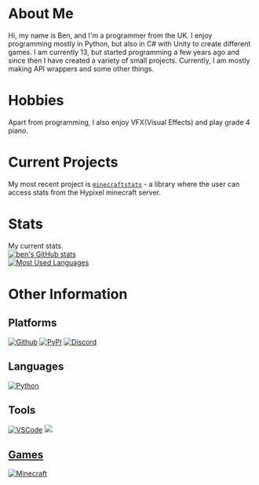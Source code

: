 # About Me
Hi, my name is Ben, and I'm a programmer from the UK. I enjoy programming mostly in Python, but also in C# with 
Unity to create different games. I am currently 13, but started programming a few years ago and since then I have 
created a variety of small projects. Currently, I am mostly making API wrappers and some other things.

# Hobbies
Apart from programming, I also enjoy VFX(Visual Effects) and play grade 4 piano.

# Current Projects
My most recent project is [`minecraftstats`](https://github.com/JustBennnn/minecraftstats "") - a library where the user can access stats from the Hypixel minecraft server.

# Stats
My current stats. \
[![ben's GitHub stats](https://github-readme-stats.vercel.app/api?username=JustBennnn&theme=tokyonight)](https://github-readme-stats.vercel.app/api?username=JustBennnn&theme=tokyonight) \
[![Most Used Languages](https://github-readme-stats.vercel.app/api/top-langs/?username=JustBennnn&theme=tokyonight)](https://github-readme-stats.vercel.app/api/top-langs/?username=JustBennnn&theme=tokyonight)

# Other Information

## Platforms
<a href="https://github.com/justbennnn"><img src="https://img.shields.io/badge/github-black?style=for-the-badge&logo=github" alt="Github"></a>
<a href="https://pypi.org/user/justben/"><img src="https://img.shields.io/badge/pypi-blue?style=for-the-badge&logo=data:image/png;base64,iVBORw0KGgoAAAANSUhEUgAAAA4AAAAOCAYAAAAfSC3RAAACTUlEQVR4AYXSM%2BAdPwAH8G%2Fwzg9%2F27Zto7Zt2%2BbWrVyLrba51O7Ptq1DLk2x1J9D7BA8wroNm6FxTgiRCtCtWztAuW%2FDwQvX4GmLIrkieKLBFd%2Bo7y%2FOaMlTcWfr0YtXU3v%2F%2Fic47tJ99hq0%2BMQ8XeiNaXRFNxD6XkQ3TUF1sIj3VfbMUyPOF6ZUUNx2%2Fvx5KFgzsf2z47r92pMyPkUS%2BvmLL7xgavZj8ImFj57Mb2NEvH2fvcp6UyibN2%2FG0089gazM9Lgn5ApdY2tMjT8JEDyVcKBFKAxOoGuaxjXnM50F3%2FBDhw7h999%2FR0lJUeu4bY3afCL5571nM1lFvQvbspBUUAkpKZp8Ck8QSGgQ6qMKCCFgjHYMZfjv6dRiK7u0DkSPwaUW3IAgqrn4%2FdV8%2FPpqAQAJprrgv%2F32G3JyshMAEpCAxikYpYD6EkaATu8k4bsX8vBqrBwRGkJSHWDPgBcW5XeyLHOClOHnvi%2FgC6EaEjBCEdPq0e6tS4gbPsJQIjA%2BAn22D8CeJZwz9qMMwx%2FCMISUEjFLh1ChLyTiKi6JCaEaEf0Z0NjnoM5HEp7fwlWDbPWVAHgmwhkZ%2Bv%2Bn%2BPHDl8CNGD55IUCsZgeI8CBFc6Xwqk97Le4O123ZTZKSrumOY7%2FFOf9bDd%2BGUvJ5hPOY7SRA%2FJLGIHPaZeHV7vZDvqepOUh6Nn68ef35pSBQNm%2FZjg7t2yAlJclRnXyijut%2Fy44aEM17mrJXnB3Ub0HNgmUL8MWf86Dc%2F65u2rQJvu8T1RiMMdmuXTvcz3WvjfKjAEYg2AAAAABJRU5ErkJggg%3D%3D" alt="PyPI"></a>
<a href="https://discordapp.com/users/801460768577945681"><img src="https://img.shields.io/badge/discord-7289DA?style=for-the-badge&logo=discord&logoColor=white" alt="Discord"></a>

## Languages
<a href="https://www.python.org"><img src="https://img.shields.io/badge/python-3.9-blue?style=for-the-badge&logo=data:image/png;base64,iVBORw0KGgoAAAANSUhEUgAAAA4AAAAOCAYAAAAfSC3RAAABw0lEQVR4AWWSA4weUQCEZ%2F%2Fb2rZtM05qBbUZNaqtoIiqsLaDMuyFtaLats94M51ctp7kyzfrfYiQpOeSk3BqAVoucRAY6kKU%2Fcbsd18H4PvlDZMsIDZJaNAXQmkwHIU434Zdz8w2l4DoJJKkEkMkTCSGNi7dwfDVpg0olHSvbANJop5LTpSA1FtiI4jVTZPkZn%2BZQ%2B1yDGTHWh9WbR2VnoG86C3EMzGgmWYlpArJmGgDNAppsuk0qPitIQoxAmIJkGtiyQ%2BSfigADBHENNsiIOPuml21ZHaGi6%2BphD0xBkOD5AaLeZF4q1ScnxUppKAAkaFmxaxr4zrcr4ugMiBh6sYQlTyEyqVyju0alf6lUsncrmBIQyAihbhYqqB%2FRDb3MZIHFYPhBcQm7hnjO9%2F9XLN85nQU%2Bs0ggJDcKFfaCeLjGAq7QS4VFaqUyCmHwJKgAAaBDEaw7FQR4id7sw%2B4AeLYgsJoQaNK354kN8BkmMNmVxHSfIjj7KGAdkVIorsD4cyAtC35Ak22ueLj8vZmRNG%2BqOv5f7YcCecDxFz3kiYFhrL2DYRQC0ABJPy35SAapYNaC%2FK%2ByXTPtocBegPx7J8P%2FgDTF4EwnJRr%2FwAAAABJRU5ErkJggg%3D%3D" alt="Python"></a>

## Tools
<a href="https://code.visualstudio.com"><img src="https://img.shields.io/badge/vscode-darkblue?style=for-the-badge&logo=data:image/png;base64,iVBORw0KGgoAAAANSUhEUgAAAA4AAAAOCAYAAAAfSC3RAAAB60lEQVR4AXWSM6CWcRSHn%2FPeD1eflW3btmvJNWfbLdm2OeWWvORasm378v2f7Hr2gx%2BE%2F9Bu0REevElBkaCFPcMTydE4MZprjapZbhv7xj8Ha009QFqmAYiKMFnU7poczubwZM1rVPWyUTb%2FNVhx4l6MUYBcgswWoY0aWzyRbHiy5kNVAWwpNfd8DYGaqmxEuC0v76FQWIQFAvUBMHamJ5YzJTlLXg8oAFJ89vmrCAVQPWqUofLsRoo4nAsFqaR84YOoWRgtUj4hzp3Yi29IkVnnhqsyGAiBPuDds3RS3%2BXBskDkjsC4O0d2r6vcfdJoYPyPwaILrlsZKR86GNX5iARQAymvkZQ3J0S0d4CUk%2FGlGoFY434bjA3cZjktOlhO93w8kQAOFwBqzAkjVu%2F7GdbJKvlzIsjvg1kGbR8uwmCMCeFwPsCfPR2x8vCVO6qMf3T%2B7NqKzVuNBv05GBmw7SpQAOGomMyhRPKnKLJQoZIACh%2FUNguz5ciZ4HC5fpoT7L%2B1hio1Rdjw5UIoD4IUVnSB6s84fD5fijcc86AKgPAHyeNPI2IhkMuozlZog7HF5%2FXij2T9WQD%2BgXP0CRxxDoCoKpM%2FHezq93kdvkhWA3pZYLPwP%2FofwpHsAZEgmekz%2FIFgY184toZvJf8IeWzSkT7vniIAAAAASUVORK5CYII%3D" alt="VSCode"></a>
<a href="https://www.microsoft.com"><img src="https://img.shields.io/badge/windows-10-blue?style=for-the-badge&logo=windows&logoColor=blue">

## Games
<a href="https://www.minecraft.net"><img src="https://img.shields.io/badge/minecraft-green?style=for-the-badge&logo=data:image/png;base64,iVBORw0KGgoAAAANSUhEUgAAAA0AAAAOCAYAAAD0f5bSAAACKElEQVR4AQ2RM8BlRxTHf4PLzy%2B2bdus4r4Myxh9mTp9G6sJmti2jd1nXAx3imOfv7jvhevZyNf55b%2Ff8521raNznV%2Flo7%2Bxt%2BZ0KeXnRZY%2F771%2FfdYvfzxs50DTtwYN4tTe9OcP1revScnnuOAOEghd5SVCiCtDDJcaZ%2F%2BpZP6BDfZVpdR7GsGrzrt9pJSikDlIQfCeMi9YmRZvQmpQHBpcPPTfP8e3Dv9aDDV%2FxX3ZETRNQ71dU2cVKM28WWK8pZIV8109w7%2FnjP6aCTdx%2B2j%2FThfNoUH0GMoTSjrVo4QiOBj%2FuWL%2B%2B4hm0ZNlGer3iJ4l2ooR9Z8iLiNdbNg%2BapuhGbOYWka%2FNHT%2FtMSJJ2DY9Bl1WaHXy4xMKXqZkr7pGP08RhYOt2pQI8Oak4QmslbmaC3xMaJ9iDhvKbTm0J1NfICm7QlLS7QeoTRi3YEQqEQ%2BJUiXGMCyMyyanlwJylwz2KjIlEyJsGoNIkakFOisQK5Ssk7Bg%2FfZoixLADIt6dIU5xNZQ1lkJHxoO0utI7oqsjBvelWHSABsmpwmgQApJRt1QdMZEiGA1rig1%2Bv8DiK3jRftxc759S6CEBBCpDcO4zxCCCAuhZJv9s49pS484eBPiyJ7bnu9fE9KEZvO7r9Vl%2Bu9dUyXLVEkQIry6TIXj2W5fnw%2Baz9Q99x6HpNZa5WUP%2Belfjn4%2BE6I6N2zZp8IT1VV8dDm0cc%2B0fy%2F60cfgz3iuAPYA64vMvu9PGAIAAAAAElFTkSuQmCC" alt="Minecraft"></a>